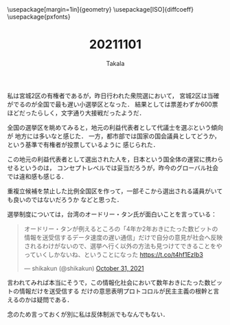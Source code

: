 ﻿---
title: 20211101
yesterday: 20211031
tomorrow: 20211102
days: 675
author: Takala
header-includes:
  - \usepackage[margin=1in]{geometry}
  - \usepackage[ISO]{diffcoeff}
  - \usepackage{pxfonts}
---



私は宮城2区の有権者であるが，昨日行われた衆院選において，
宮城2区は当確がでるのが全国で最も遅い小選挙区となった．
結果としては票差わずか600票ほどだったらしく，文字通り大接戦だったようだ．



全国の選挙区を眺めてみると，地元の利益代表者として代議士を選ぶという傾向が
地方には多いなと感じた．
一方，都市部では国家の国会議員としてどうか，という基準で有権者が投票しているように
感じられた．


この地元の利益代表者として選出された人を，日本という国全体の運営に携わらせるというのは，
コンセプトレベルでは妥当だろうが，昨今のグローバル社会では違和感も感じる．



重複立候補を禁止した比例全国区を作って，一部そこから選出される議員がいても良いのではないだろうか
などと思った．


選挙制度については，台湾のオードリー・タン氏が面白いことを言っている：


<blockquote class="twitter-tweet"><p lang="ja" dir="ltr">オードリー・タンが例えるところの「4年か2年おきにたった数ビットの情報を送受信するデータ速度の遅い通信」だけで自分の意見が社会へ反映されるわけがないので、選挙へ行く以外の方法も見つけてできることをやっていくしかないね、ということになった <a href="https://t.co/t4hf1EzIb3">https://t.co/t4hf1EzIb3</a></p>&mdash; shikakun (@shikakun) <a href="https://twitter.com/shikakun/status/1454792016106164224?ref_src=twsrc%5Etfw">October 31, 2021</a></blockquote> <script async src="https://platform.twitter.com/widgets.js" charset="utf-8"></script>



言われてみれば本当にそうで，この情報化社会において数年おきにたった数ビットの情報だけを送受信する
だけの意思表明プロトコロルが民主主義の根幹と言えるのかは疑問である．




念のため言っておくが別に私は反体制派でもなんでもない．

